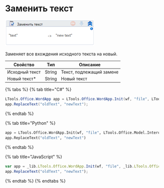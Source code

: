# Заменить текст


![](../../../resources/activities/basic/word/image-128.png)

Заменяет все вхождения исходного текста на новый.

| Свойство       | Тип    | Описание                 |
| -------------- | ------ | ------------------------ |
| Исходный текст | String | Текст, подлежащий замене |
| Новый текст\*  | String | Новый текст              |

{% tabs %}
{% tab title="C#" %}
```csharp
LTools.Office.WordApp app = LTools.Office.WordApp.Init(wf, "file", LTools.Office.Model.InteropTypes.DX);
app.ReplaceText("oldText", "newText");
```
{% endtab %}

{% tab title="Python" %}
```python
app = LTools.Office.WordApp.Init(wf, "file", LTools.Office.Model.InteropTypes.DX)
app.ReplaceText("oldText", "newText")
```
{% endtab %}

{% tab title="JavaScript" %}
```javascript
var app = _lib.LTools.Office.WordApp.Init(wf, "file", _lib.LTools.Office.Model.InteropTypes.DX);
app.ReplaceText("oldText", "newText");
```
{% endtab %}
{% endtabs %}

